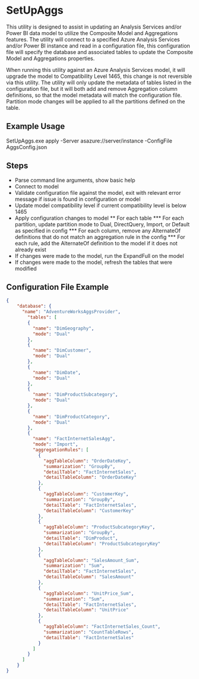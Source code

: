 ﻿# SetUpAggs

This utility is designed to assist in updating an Analysis Services and/or Power BI data model to utilize the Composite Model and Aggregations features.  The utility will connect to a specified Azure Analysis Services and/or Power BI instance and read in a configuration file, this configuration file will specify the database and associated tables to update the Composite Model and Aggregations properties.

When running this utility against an Azure Analysis Services model, it will upgrade the model to Compatibility Level 1465, this change is not reversible via this utility.  The utility will only update the metadata of tables listed in the configuration file, but it will both add and remove Aggregation column definitions, so that the model metadata will match the configuration file.  Partition mode changes will be applied to all the partitions defined on the table.

## Example Usage
SetUpAggs.exe apply -Server asazure://server/instance -ConfigFile AggsConfig.json

## Steps
* Parse command line arguments, show basic help
* Connect to model
* Validate configuration file against the model, exit with relevant error message if issue is found in configuration or model
* Update model compatibility level if current compatibility level is below 1465
* Apply configuration changes to model
** For each table
*** For each partition, update partition mode to Dual, DirectQuery, Import, or Default as specified in config
*** For each column, remove any AlternateOf definitions that do not match an aggregation rule in the config
*** For each rule, add the AlternateOf definition to the model if it does not already exist
* If changes were made to the model, run the ExpandFull on the model
* If changes were made to the model, refresh the tables that were modified

## Configuration File Example

```json
{
	"database": {
	  "name": "AdventureWorksAggsProvider",
		"tables": [
		{   
		  "name": "DimGeography",
		  "mode": "Dual"
		},   
		{   
		  "name": "DimCustomer",
		  "mode": "Dual"
		},
		{   
		  "name": "DimDate",
		  "mode": "Dual"
		},
		{   
		  "name": "DimProductSubcategory",
		  "mode": "Dual"
		},
		{   
		  "name": "DimProductCategory",
		  "mode": "Dual"
		},
		{   
		  "name": "FactInternetSalesAgg",
		  "mode": "Import",
		  "aggregationRules": [
		    {
			  "aggTableColumn": "OrderDateKey",
			  "summarization": "GroupBy",
			  "detailTable": "FactInternetSales",
			  "detailTableColumn": "OrderDateKey"
            },
		    {
			  "aggTableColumn": "CustomerKey",
			  "summarization": "GroupBy",
			  "detailTable": "FactInternetSales",
			  "detailTableColumn": "CustomerKey"
            },
		    {
			  "aggTableColumn": "ProductSubcategoryKey",
			  "summarization": "GroupBy",
			  "detailTable": "DimProduct",
			  "detailTableColumn": "ProductSubcategoryKey"
            },
		    {
			  "aggTableColumn": "SalesAmount_Sum",
			  "summarization": "Sum",
			  "detailTable": "FactInternetSales",
			  "detailTableColumn": "SalesAmount"
            },
		    {
			  "aggTableColumn": "UnitPrice_Sum",
			  "summarization": "Sum",
			  "detailTable": "FactInternetSales",
			  "detailTableColumn": "UnitPrice"
            },
		    {
			  "aggTableColumn": "FactInternetSales_Count",
			  "summarization": "CountTableRows",
			  "detailTable": "FactInternetSales"
            }
		  ]
  	    }
      ]		
	}
}
```




